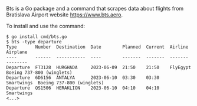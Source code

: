 Bts is a Go package and a command that scrapes data about flights from Bratislava Airport website https://www.bts.aero.

To install and use the command:

```
$ go install cmd/bts.go
$ bts -type departure
Type       Number  Destination  Date        Planned  Current  Airline     Airplane
----       ------  -----------  ----        -------  -------  -------     --------
Departure  FT3128  HURGHADA     2023-06-09  21:50    21:50    FlyEgypt    Boeing 737-800 (winglets)
Departure  6D6156  ANTALYA      2023-06-10  03:30    03:30    Smartwings  Boeing 737-800 (winglets)
Departure  QS1506  HERAKLION    2023-06-10  04:10    04:10    Smartwings
<...>
```
